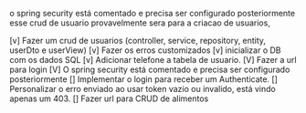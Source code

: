o spring security está comentado e precisa ser configurado posteriormente
esse crud de usuario provavelmente sera para a criacao de usuarios, 


[v] Fazer um crud de usuarios (controller, service, repository, entity, userDto e userView)
[v] Fazer os erros customizados
[v] inicializar o DB com os dados SQL
[v] Adicionar telefone a tabela de usuario.
[V] Fazer a url para login
[V] O spring security está comentado e precisa ser configurado posteriormente
[] Implementar o login para receber um Authenticate.
[] Personalizar o erro enviado ao usar token vazio ou invalido, está vindo apenas um 403.
[] Fazer url para CRUD de alimentos
